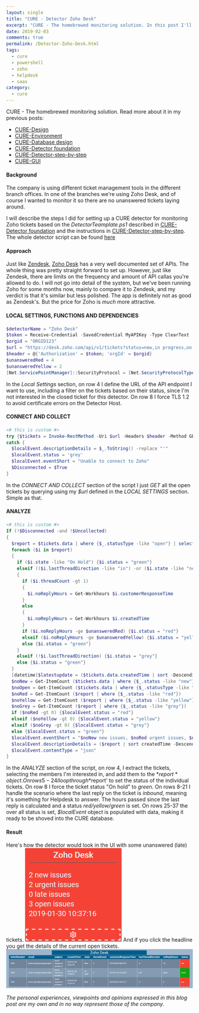 ```yaml
---
layout: single
title: "CURE - Detector Zoho Desk"
excerpt: "CURE - The homebrewed monitoring solution. In this post I'll describe the steps for setting up a detector monitoring support tickets in Zoho Desk."
date: 2019-02-03
comments: true
permalink: /Detector-Zoho-Desk.html
tags:
  - cure
  - powershell
  - zoho
  - helpdesk
  - saas
category:
  - cure
---
```

CURE - The homebrewed monitoring solution. Read more about it in my previous posts:
- [CURE-Design](/CURE-Design.html)
- [CURE-Environment](/CURE-Environment.html)
- [CURE-Database design](/CURE-Database-design.html)
- [CURE-Detector foundation](/CURE-Detector-foundation.html)
- [CURE-Detector-step-by-step](/CURE-Detector-step-by-step.html)
- [CURE-GUI](/CURE-GUI.html)

#### Background
The company is using different ticket management tools in the different branch offices. In one of the branches we're using Zoho Desk, and of course I wanted to monitor it so there are no unanswered tickets laying around.

I will describe the steps I did for setting up a CURE detector for monitoring Zoho tickets based on the *DetectorTeamplate.ps1* described in [CURE-Detector foundation](/CURE-Detector-foundation.html) and the instructions in [CURE-Detector-step-by-step](/CURE-Detector-step-by-step.html).
The whole detector script can be found [here](https://github.com/bofh-m3/CURE/blob/master/Detectors/ZohoDesk.ps1)

#### Approach
Just like [Zendesk](/Zendesk.html), [Zoho Desk](https://desk.zoho.com/DeskAPIDocument) has a very well documented set of APIs.  The whole thing was pretty straight forward to set up. However, just like Zendesk, there are limits on the frequency and amount of API callas you're allowed to do. I will not go into detail of the system, but we've been running Zoho for some months now, mainly to compare it to Zendesk, and my verdict is that it's similar but less polished. The app is definitely not as good as Zendesk's. But the price for Zoho is *much* more attractive.

#### LOCAL SETTINGS, FUNCTIONS AND DEPENDENCIES
```powershell
$detectorName = "Zoho Desk"
$token = Receive-Credential -SavedCredential MyAPIKey -Type ClearText
$orgid = "ORGID123"
$url = "https://desk.zoho.com/api/v1/tickets?status=new,in progress,on hold,escalated,open&limit=99"
$header = @{'Authorization' = $token; 'orgId' = $orgid}
$unansweredRed = 4
$unansweredYellow = 2
[Net.ServicePointManager]::SecurityProtocol = [Net.SecurityProtocolType]::Tls12
```
In the *Local Settings* section, on row 4 I define the URL of the API endpoint I want to use, including a filter on the tickets based on their status, since I'm not interested in the closed ticket for this detector. On row 8 I force TLS 1.2 to avoid certificate errors on the Detector Host. 
  
#### CONNECT AND COLLECT
```powershell
<# this is custom #>
try {$tickets = Invoke-RestMethod -Uri $url -Headers $header -Method GET -ContentType "application/json" -ea stop}
catch {
  $localEvent.descriptionDetails = $_.ToString() -replace "'"
  $localEvent.status = 'grey'
  $localEvent.eventShort = "Unable to connect to Zoho"
  $Disconnected = $True
}
```
In the *CONNECT AND COLLECT* section of the script I just *GET* all the open tickets by querying using my *$url* defined in the *LOCAL SETTINGS* section. Simple as that.

#### ANALYZE
```powershell
<# this is custom #>
If (!$Disconnected -and !$Uncollected)
{
  $report = $tickets.data | where {$_.statusType -like "open"} | select ticketNumber,email,subject,createdTime,@{n="state";e={$_.status}},threadCount,customerResponseTime,@{n="lastThreadDirection";e={$_.lastThread.direction}},@{n="noReplyHours";e={$null}},@{n="status";e={$null}}
  foreach ($i in $report)
  {
    if ($i.state -like "On Hold") {$i.status = "green"}
    elseif (($i.lastThreadDirection -like "in") -or ($i.state -like "new"))
    {
      if ($i.threadCount -gt 1)
      {
        $i.noReplyHours = Get-Workhours $i.customerResponseTime
      }
      else
      {
        $i.noReplyHours = Get-Workhours $i.createdTime
      }
      if ($i.noReplyHours -ge $unansweredRed) {$i.status = "red"}
      elseif ($i.noReplyHours -ge $unansweredYellow) {$i.status = "yellow"}
      else {$i.status = "green"}
    }
    elseif (!$i.lastThreadDirection) {$i.status = "grey"}
    else {$i.status = "green"}
  }
  [datetime]$latestupdate = ($tickets.data.createdTime | sort -Descending | select -Index 0)
  $noNew = Get-ItemCount ($tickets.data | where {$_.status -like "new"})
  $noOpen = Get-ItemCount ($tickets.data | where {$_.statusType -like "open"})
  $noRed = Get-ItemCount ($report | where {$_.status -like "red"})
  $noYellow = Get-ItemCount ($report | where {$_.status -like "yellow"})
  $noGrey = Get-ItemCount ($report | where {$_.status -like "grey"})
  if ($noRed -gt 0) {$localEvent.status = "red"}
  elseif ($noYellow -gt 0) {$localEvent.status = "yellow"}
  elseif ($noGrey -gt 0) {$localEvent.status = "grey"}
  else {$localEvent.status = "green"}
  $localEvent.eventShort = "$noNew new issues, $noRed urgent issues, $noYellow late issues, $noOpen open issues, $($latestupdate.ToString())"
  $localEvent.descriptionDetails = ($report | sort createdTime -Descending | ConvertTo-Json)
  $localEvent.contentType = "json"
}
```
In the *ANALYZE* section of the script, on row 4, I extract the tickets, selecting the members I'm interested in, and add them to the *$report* object.
On rows 5-24 I loop through *$report' to set the status of the individual tickets. On row 8 I force the ticket status "On hold" to *green*. 
On rows 8-21 I handle the scenario where the last reply on the ticket is *inbound*, meaning it's something for Helpdesk to answer. The hours passed since the last reply is calculated and a status *red/yellow/green* is set.
On rows 25-37 the over all status is set, *$localEvent* object is populated with data, making it ready to be shoved into the CURE database.

#### Result
Here's how the detector would look in the UI with some unanswered (late) tickets.
![Detector zoho desk overview](/assets/images/detector-zoho-desk-overview.png)
And if you click the headline you get the details of the current open tickets.
![Detector zoho desk details](/assets/images/detector-zoho-desk-details.png)


*The personal experiences, viewpoints and opinions expressed in this blog post are my own and in no way represent those of the company.*








